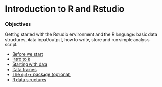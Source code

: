 # Introduction to R and Rstudio

### Objectives

Getting started with the Rstudio environment and the R language: basic
data structures, data input/output, how to write, store and run simple
analysis script.


- [Before we start](00-before-we-start.md)
- [Intro to R](01-intro-to-R.md)
- [Starting with data](02-starting-with-data.md)
- [Data frames](03-data-frames.md)
- [The `dplyr` package (optional)](04-dplyr.md)
- [R data structures](05-datastructures.md)

